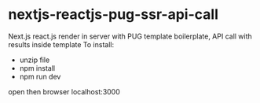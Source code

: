 # nextjs-reactjs-pug-ssr-api-call
Next.js react.js render in server with PUG template boilerplate, API call with results inside template
To install:
- unzip file
- npm install
- npm run dev

open then browser localhost:3000 
